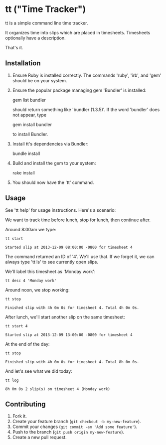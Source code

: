 # tt ("Time Tracker")

tt is a simple command line time tracker.

It organizes time into slips which are placed in timesheets. Timesheets
optionally have a description.

That's it.

## Installation

1. Ensure Ruby is installed correctly. The commands 'ruby', 'irb', and 'gem' should be on your system.
2. Ensure the popular package managing gem 'Bundler' is installed:

     gem list bundler

   should return something like 'bundler (1.3.5)'. If the word 'bundler' does not appear, type

     gem install bundler

   to install Bundler.

3. Install tt's dependencies via Bundler:

     bundle install

4. Build and install the gem to your system:

     rake install

5. You should now have the 'tt' command.

## Usage

See 'tt help' for usage instructions. Here's a scenario:

We want to track time before lunch, stop for lunch, then continue after.

Around 8:00am we type:

    tt start
    
    Started slip at 2013-12-09 08:00:00 -0800 for timesheet 4

The command returned an ID of '4'. We'll use that. If we forget it, we can always type 'tt ls' to see
currently open slips.

We'll label this timesheet as 'Monday work':

    tt desc 4 'Monday work'

Around noon, we stop working:

    tt stop
    
    Finished slip with 4h 0m 0s for timesheet 4. Total 4h 0m 0s.

After lunch, we'll start another slip on the same timesheet:

    tt start 4
    
    Started slip at 2013-12-09 13:00:00 -0800 for timesheet 4

At the end of the day:

    tt stop
    
    Finished slip with 4h 0m 0s for timesheet 4. Total 8h 0m 0s.

And let's see what we did today:

    tt log
    
    8h 0m 0s 2 slip(s) on timesheet 4 (Monday work)

## Contributing

1. Fork it.
2. Create your feature branch (`git checkout -b my-new-feature`).
3. Commit your changes (`git commit -am 'Add some feature'`).
4. Push to the branch (`git push origin my-new-feature`).
5. Create a new pull request.
